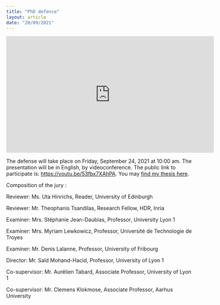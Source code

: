 ```yaml
---
title: "PhD defence"
layout: article
date: "20/09/2021"
---
```


<iframe width="560" height="315" src="https://youtu.be/53fbx7XAhPA" title="YouTube video player" frameborder="0" allow="accelerometer; autoplay; clipboard-write; encrypted-media; gyroscope; picture-in-picture" allowfullscreen></iframe>

The defense will take place on Friday, September 24, 2021 at 10:00 am. The presentation will be in English, by videoconference. The public link to participate is: https://youtu.be/53fbx7XAhPA. You may [find my thesis here](https://www.krlx.fr/files/AD_thesis_final.pdf).

Composition of the jury :


Reviewer: Ms. Uta Hinrichs, Reader, University of Edinburgh

Reviewer: Mr. Theophanis Tsandilas, Research Fellow, HDR, Inria

Examiner: Mrs. Stéphanie Jean-Daubias, Professor, University Lyon 1

Examiner: Mrs. Myriam Lewkowicz, Professor, Université de Technologie de Troyes

Examiner: Mr. Denis Lalanne, Professor, University of Fribourg

Director: Mr. Saïd Mohand-Hacid, Professor, University of Lyon 1

Co-supervisor: Mr. Aurélien Tabard, Associate Professor, University of Lyon 1

Co-supervisor: Mr. Clemens Klokmose, Associate Professor, Aarhus University
